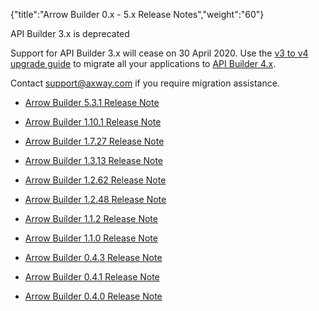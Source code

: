 {"title":"Arrow Builder 0.x - 5.x Release Notes","weight":"60"} 

API Builder 3.x is deprecated

Support for API Builder 3.x will cease on 30 April 2020. Use the [v3 to v4 upgrade guide](https://docs.axway.com/bundle/API_Builder_4x_allOS_en/page/api_builder_v3_to_v4_upgrade_guide.html) to migrate all your applications to [API Builder 4.x](https://docs.axway.com/bundle/API_Builder_4x_allOS_en/page/api_builder_getting_started_guide.html).

Contact [support@axway.com](mailto:support@axway.com) if you require migration assistance.

*   [Arrow Builder 5.3.1 Release Note](/docs/appc/Axway_API_Builder/API_Builder/API_Builder_Release_Notes/Arrow_Builder_0.x_-_5.x_Release_Notes/Arrow_Builder_5.3.1_Release_Note/)
    
*   [Arrow Builder 1.10.1 Release Note](/docs/appc/Axway_API_Builder/API_Builder/API_Builder_Release_Notes/Arrow_Builder_0.x_-_5.x_Release_Notes/Arrow_Builder_1.10.1_Release_Note/)
    
*   [Arrow Builder 1.7.27 Release Note](/docs/appc/Axway_API_Builder/API_Builder/API_Builder_Release_Notes/Arrow_Builder_0.x_-_5.x_Release_Notes/Arrow_Builder_1.7.27_Release_Note/)
    
*   [Arrow Builder 1.3.13 Release Note](/docs/appc/Axway_API_Builder/API_Builder/API_Builder_Release_Notes/Arrow_Builder_0.x_-_5.x_Release_Notes/Arrow_Builder_1.3.13_Release_Note/)
    
*   [Arrow Builder 1.2.62 Release Note](/docs/appc/Axway_API_Builder/API_Builder/API_Builder_Release_Notes/Arrow_Builder_0.x_-_5.x_Release_Notes/Arrow_Builder_1.2.62_Release_Note/)
    
*   [Arrow Builder 1.2.48 Release Note](/docs/appc/Axway_API_Builder/API_Builder/API_Builder_Release_Notes/Arrow_Builder_0.x_-_5.x_Release_Notes/Arrow_Builder_1.2.48_Release_Note/)
    
*   [Arrow Builder 1.1.2 Release Note](/docs/appc/Axway_API_Builder/API_Builder/API_Builder_Release_Notes/Arrow_Builder_0.x_-_5.x_Release_Notes/Arrow_Builder_1.1.2_Release_Note/)
    
*   [Arrow Builder 1.1.0 Release Note](/docs/appc/Axway_API_Builder/API_Builder/API_Builder_Release_Notes/Arrow_Builder_0.x_-_5.x_Release_Notes/Arrow_Builder_1.1.0_Release_Note/)
    
*   [Arrow Builder 0.4.3 Release Note](/docs/appc/Axway_API_Builder/API_Builder/API_Builder_Release_Notes/Arrow_Builder_0.x_-_5.x_Release_Notes/Arrow_Builder_0.4.3_Release_Note/)
    
*   [Arrow Builder 0.4.1 Release Note](/docs/appc/Axway_API_Builder/API_Builder/API_Builder_Release_Notes/Arrow_Builder_0.x_-_5.x_Release_Notes/Arrow_Builder_0.4.1_Release_Note/)
    
*   [Arrow Builder 0.4.0 Release Note](/docs/appc/Axway_API_Builder/API_Builder/API_Builder_Release_Notes/Arrow_Builder_0.x_-_5.x_Release_Notes/Arrow_Builder_0.4.0_Release_Note/)